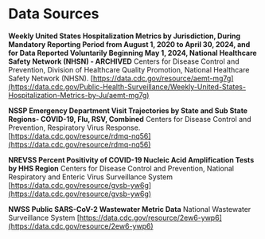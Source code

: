 # Data Sources

**Weekly United States Hospitalization Metrics by Jurisdiction, During Mandatory Reporting Period from August 1, 2020 to April 30, 2024, and for Data Reported Voluntarily Beginning May 1, 2024, National Healthcare Safety Network (NHSN) - ARCHIVED**
Centers for Disease Control and Prevention, Division of Healthcare Quality Promotion, National Healthcare Safety Network (NHSN).
[https://data.cdc.gov/resource/aemt-mg7g](https://data.cdc.gov/Public-Health-Surveillance/Weekly-United-States-Hospitalization-Metrics-by-Ju/aemt-mg7g)

**NSSP Emergency Department Visit Trajectories by State and Sub State Regions- COVID-19, Flu, RSV, Combined**
Centers for Disease Control and Prevention, Respiratory Virus Response.
 [https://data.cdc.gov/resource/rdmq-nq56](https://data.cdc.gov/resource/rdmq-nq56)

**NREVSS Percent Positivity of COVID-19 Nucleic Acid Amplification Tests by HHS Region**
Centers for Disease Control and Prevention, National Respiratory and Enteric Virus Surveillance System
[https://data.cdc.gov/resource/gvsb-yw6g](https://data.cdc.gov/resource/gvsb-yw6g)

**NWSS Public SARS-CoV-2 Wastewater Metric Data**
National Wastewater Surveillance System
[https://data.cdc.gov/resource/2ew6-ywp6](https://data.cdc.gov/resource/2ew6-ywp6)
